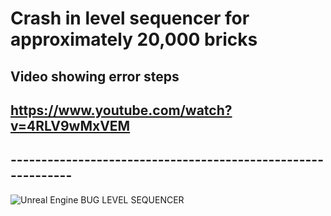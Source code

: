 # Crash in level sequencer for approximately 20,000 bricks

## Video showing error steps 
## https://www.youtube.com/watch?v=4RLV9wMxVEM


## -------------------------------------------------------------

![Unreal Engine BUG LEVEL SEQUENCER](Error_level_Sequencer.gif)